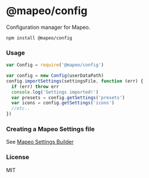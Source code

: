 # @mapeo/config

Configuration manager for Mapeo.

```
npm install @mapeo/config
```

### Usage

```js
var Config = require('@mapeo/config')

var config = new Config(userDataPath)
config.importSettings(settingsFile, function (err) {
  if (err) throw err
  console.log('Settings imported!')
  var presets = config.getSettings('presets')
  var icons = config.getSettings('icons')
  //etc..
})
```

### Creating a Mapeo Settings file

See [Mapeo Settings Builder](https://github.com/digidem/mapeo-settings-builder)

### License

MIT
